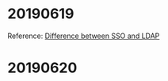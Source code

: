 # 20190619
Reference: [Difference between SSO and LDAP](http://www.differencebetween.net/technology/protocols-formats/difference-between-sso-and-ldap/)

# 20190620
